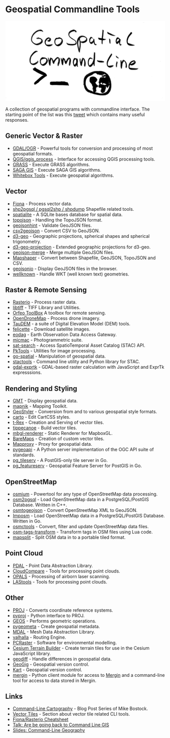 # Geospatial Commandline Tools

![cover image geospatial commandline tools](cover_image.jpg)

A collection of geospatial programs with commandline interface. The starting point of the list was this [tweet](https://twitter.com/JakobMiksch/status/1358012117924904960) which contains many useful responses.

## Generic Vector & Raster

- [GDAL/OGR](https://gdal.org/) - Powerful tools for conversion and processing of most geospatial formats.
- [QGIS/qgis_process](https://docs.qgis.org/3.16/en/docs/user_manual/processing/standalone.html) - Interface for accessing QGIS processing tools.
- [GRASS](https://grass.osgeo.org/grass78/manuals/grass7.html) - Execute GRASS algorithms.
- [SAGA GIS](http://www.saga-gis.org/en/index.html) - Execute SAGA GIS algorithms.
- [Whitebox Tools](https://github.com/jblindsay/whitebox-tools) - Execute geospatial algorithms.

## Vector

- [Fiona](https://github.com/Toblerity/Fiona/blob/master/docs/cli.rst) - Process vector data.
- [shp2pgsql / pgsql2shp / shpdump](https://manpages.ubuntu.com/manpages/bionic/man1/shpdump.1.html) Shapefile related tools.
- [spatialite](https://www.gaia-gis.it/fossil/spatialite-tools/index) - A SQLite bases database for spatial data.
- [topojson](https://github.com/topojson/topojson) - Handling the TopoJSON format.
- [geojsonhint](https://github.com/mapbox/geojsonhint) - Validate GeoJSON files.
- [csv2geojson](https://github.com/mapbox/csv2geojson) - Convert CSV to GeoJSON.
- [d3-geo](https://github.com/d3/d3-geo) - Geographic projections, spherical shapes and spherical trigonometry.
- [d3-geo-projection](https://github.com/d3/d3-geo-projection) - Extended geographic projections for d3-geo.
- [geojson-merge](https://github.com/mapbox/geojson-merge) - Merge multiple GeoJSON files.
- [Mapshaper](https://github.com/mbloch/mapshaper) - Convert between Shapefile, GeoJSON, TopoJSON and CSV.
- [geojsonio](https://github.com/mapbox/geojsonio-cli) - Display GeoJSON files in the browser.
- [wellknown](https://github.com/mapbox/wellknown) - Handle WKT (well known text) geometries.

## Raster & Remote Sensing

- [Rasterio](https://rasterio.readthedocs.io/en/latest/cli.html) - Process raster data.
- [libtiff](http://www.libtiff.org/man/tiffsplit.1.html) - TIFF Library and Utilities.
- [Orfeo ToolBox](https://www.orfeo-toolbox.org/) A toolbox for remote sensing.
- [OpenDroneMap](https://github.com/OpenDroneMap/ODM) - Process drone imagery.
- [TauDEM](https://hydrology.usu.edu/taudem/taudem5/index.html) - a suite of Digital Elevation Model (DEM) tools.
- [felicette](https://github.com/plant99/felicette) - Download satellite images.
- [eodag](https://github.com/CS-SI/eodag) - Earth Observation Data Access Gateway.
- [micmac](https://micmac.ensg.eu/index.php/MicMac_tools) - Photogrammetric suite.
- [sat-search](https://github.com/sat-utils/sat-search) - Access SpatioTemporal Asset Catalog (STAC) API.
- [PkTools](http://pktools.nongnu.org/html/index.html) - Utilities for image processing.
- [go-spatial](https://github.com/jblindsay/go-spatial) - Manipulation of geospatial data.
- [stactools](https://github.com/stac-utils/stactools) - Command line utility and Python library for STAC.
- [gdal-exprtk](https://github.com/mmomtchev/gdal-exprtk) - GDAL-based raster calculation with JavaScript and ExprTk expresssions.

## Rendering and Styling

- [GMT](https://www.generic-mapping-tools.org/) - Display geospatial data.
- [mapnik](https://mapnik.org/) - Mapping Toolkit.
- [GeoStyler](https://geostyler.org/) - Conversion from and to various geospatial style formats.
- [carto](https://cartocss.readthedocs.io/en/latest/installation_usage.html) - Edit CartCSS styles.
- [t-Rex](https://t-rex.tileserver.ch) - Creation and Serving of vector tiles.
- [tippecanoe](https://github.com/mapbox/tippecanoe) - Build vector tiles.
- [mbgl-renderer](https://github.com/consbio/mbgl-renderer) - Static Renderer for MapboxGL.
- [BareMaps](https://github.com/baremaps/baremaps) - Creation of custom vector tiles.
- [Mapproxy](https://mapproxy.org/) - Proxy for geospatial data.
- [pygeoapi](https://pygeoapi.io/) - A Python server implementation of the OGC API suite of standards.
- [pg_tileserv](https://github.com/CrunchyData/pg_tileserv) - A PostGIS-only tile server in Go.
- [pg_featureserv](https://github.com/CrunchyData/pg_featureserv) - Geospatial Feature Server for PostGIS in Go.

## OpenStreetMap

- [osmium](https://osmcode.org/osmium-tool/) - Powertool for any type of OpenStreetMap data processing.
- [osm2pgsql](https://osm2pgsql.org/) - Load OpenStreetMap data in a PostgreSQL/PostGIS Database. Written in C++.
- [osmtogeojson](https://github.com/tyrasd/osmtogeojson) - Convert OpenStreetMap XML to GeoJSON.
- [Imposm](https://imposm.org/) - Load OpenStreetMap data in a PostgreSQL/PostGIS Database. Written in Go.
- [osmctools](https://gitlab.com/osm-c-tools/osmctools) - Convert, filter and update OpenStreetMap data files.
- [osm-tags-transform](https://github.com/osmcode/osm-tags-transform) - Transform tags in OSM files using Lua code.
- [mapsplit](https://github.com/simonpoole/mapsplit) - Split OSM data in to a portable tiled format.

## Point Cloud

- [PDAL](https://pdal.io/) - Point Data Abstraction Library.
- [CloudCompare](https://www.cloudcompare.org/doc/wiki/index.php?title=Command_line_mode) - Tools for processing point clouds.
- [OPALS](https://opals.geo.tuwien.ac.at/html/stable/usr_getting_started.html) - Processing of airborn laser scanning.
- [LAStools](https://rapidlasso.com/lastools/) - Tools for processing point clouds.

## Other

- [PROJ](https://proj.org/index.html) - Converts coordinate reference systems.
- [pyproj](https://pyproj4.github.io/pyproj/stable/cli.html) - Python interface to PROJ.
- [GEOS](https://git.osgeo.org/gitea/geos/geos/src/branch/master/util/geosop/README.md) - Performs geometric operations.
- [pygeometa](https://geopython.github.io/pygeometa/) - Create geospatial metadata.
- [MDAL](https://www.mdal.xyz/) - Mesh Data Abstraction Library.
- [valhalla](https://github.com/valhalla/valhalla) - Routing Engine.
- [PCRaster](https://pcraster.geo.uu.nl/) - Software for environmental modelling.
- [Cesium Terrain Builder](https://github.com/geo-data/cesium-terrain-builder) - Create terrain tiles for use in the Cesium JavaScript library.
- [geodiff](https://github.com/lutraconsulting/geodiff) - Handle differences in geospatial data.
- [GeoGig](http://geogig.org/) - Geospatial version control.
- [Kart](https://kartproject.org) - Geospatial version control.
- [mergin](https://github.com/lutraconsulting/mergin-py-client) - Python client module for access to [Mergin](https://public.cloudmergin.com) and a command-line tool for access to data stored in Mergin.

## Links

- [Command-Line Cartography](https://medium.com/@mbostock/command-line-cartography-part-1-897aa8f8ca2c#06f4) - Blog Post Series of Mike Bostock.
- [Vector Tiles](https://github.com/mapbox/awesome-vector-tiles#cli-utilities) - Section about vector tile related CLI tools.
- [Fiona/Rasterio Cheatsheet](https://github.com/sgillies/frs-cheat-sheet)
- [Talk: Are be going back to Command Line GIS](https://media.ccc.de/v/bucharest-212-are-we-going-back-to-command-line-gis-)
- [Slides: Command-Line Geography](https://nerik.github.io/cli-geography)
